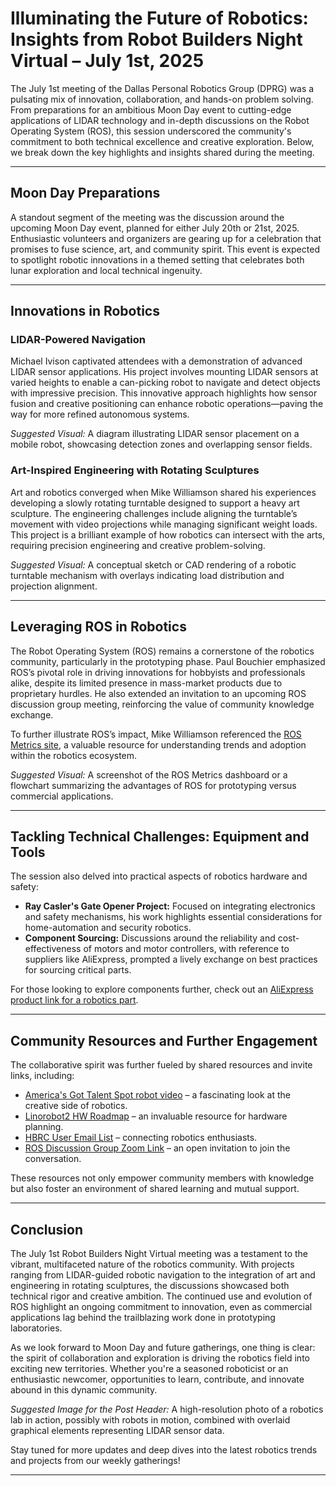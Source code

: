 # Illuminating the Future of Robotics: Insights from Robot Builders Night Virtual – July 1st, 2025

The July 1st meeting of the Dallas Personal Robotics Group (DPRG) was a pulsating mix of innovation, collaboration, and hands-on problem solving. From preparations for an ambitious Moon Day event to cutting-edge applications of LIDAR technology and in-depth discussions on the Robot Operating System (ROS), this session underscored the community's commitment to both technical excellence and creative exploration. Below, we break down the key highlights and insights shared during the meeting.

---

## Moon Day Preparations

A standout segment of the meeting was the discussion around the upcoming Moon Day event, planned for either July 20th or 21st, 2025. Enthusiastic volunteers and organizers are gearing up for a celebration that promises to fuse science, art, and community spirit. This event is expected to spotlight robotic innovations in a themed setting that celebrates both lunar exploration and local technical ingenuity.

---

## Innovations in Robotics

### LIDAR-Powered Navigation

Michael Ivison captivated attendees with a demonstration of advanced LIDAR sensor applications. His project involves mounting LIDAR sensors at varied heights to enable a can-picking robot to navigate and detect objects with impressive precision. This innovative approach highlights how sensor fusion and creative positioning can enhance robotic operations—paving the way for more refined autonomous systems.

*Suggested Visual:* A diagram illustrating LIDAR sensor placement on a mobile robot, showcasing detection zones and overlapping sensor fields.

### Art-Inspired Engineering with Rotating Sculptures

Art and robotics converged when Mike Williamson shared his experiences developing a slowly rotating turntable designed to support a heavy art sculpture. The engineering challenges include aligning the turntable’s movement with video projections while managing significant weight loads. This project is a brilliant example of how robotics can intersect with the arts, requiring precision engineering and creative problem-solving.

*Suggested Visual:* A conceptual sketch or CAD rendering of a robotic turntable mechanism with overlays indicating load distribution and projection alignment.

---

## Leveraging ROS in Robotics

The Robot Operating System (ROS) remains a cornerstone of the robotics community, particularly in the prototyping phase. Paul Bouchier emphasized ROS’s pivotal role in driving innovations for hobbyists and professionals alike, despite its limited presence in mass-market products due to proprietary hurdles. He also extended an invitation to an upcoming ROS discussion group meeting, reinforcing the value of community knowledge exchange.

To further illustrate ROS’s impact, Mike Williamson referenced the [ROS Metrics site](https://metrics.ros.org/), a valuable resource for understanding trends and adoption within the robotics ecosystem.

*Suggested Visual:* A screenshot of the ROS Metrics dashboard or a flowchart summarizing the advantages of ROS for prototyping versus commercial applications.

---

## Tackling Technical Challenges: Equipment and Tools

The session also delved into practical aspects of robotics hardware and safety:
- **Ray Casler's Gate Opener Project:** Focused on integrating electronics and safety mechanisms, his work highlights essential considerations for home-automation and security robotics.
- **Component Sourcing:** Discussions around the reliability and cost-effectiveness of motors and motor controllers, with reference to suppliers like AliExpress, prompted a lively exchange on best practices for sourcing critical parts.

For those looking to explore components further, check out an [AliExpress product link for a robotics part](https://www.aliexpress.us/item/3256809046521374.html?spm=a2g0o.productlist.main.3.6d00y2Xby2Xbig).

---

## Community Resources and Further Engagement

The collaborative spirit was further fueled by shared resources and invite links, including:
- [America's Got Talent Spot robot video](https://www.youtube.com/watch?v=ptYDWP9uTis&t=8s) – a fascinating look at the creative side of robotics.
- [Linorobot2 HW Roadmap](https://docs.google.com/spreadsheets/d/1lqC2O4g_AKrVBZR3odWkdVfSHyoAAAsqzpVgHZPOlAc/edit?gid=2137990392#gid=2137990392) – an invaluable resource for hardware planning.
- [HBRC User Email List](https://groups.google.com/g/hbrobotics) – connecting robotics enthusiasts.
- [ROS Discussion Group Zoom Link](https://us06web.zoom.us/j/88983478865?pwd=bRdjh1GJpslwHJBANe46VCTlSewyNy.1) – an open invitation to join the conversation.

These resources not only empower community members with knowledge but also foster an environment of shared learning and mutual support.

---

## Conclusion

The July 1st Robot Builders Night Virtual meeting was a testament to the vibrant, multifaceted nature of the robotics community. With projects ranging from LIDAR-guided robotic navigation to the integration of art and engineering in rotating sculptures, the discussions showcased both technical rigor and creative ambition. The continued use and evolution of ROS highlight an ongoing commitment to innovation, even as commercial applications lag behind the trailblazing work done in prototyping laboratories.

As we look forward to Moon Day and future gatherings, one thing is clear: the spirit of collaboration and exploration is driving the robotics field into exciting new territories. Whether you're a seasoned roboticist or an enthusiastic newcomer, opportunities to learn, contribute, and innovate abound in this dynamic community.

*Suggested Image for the Post Header:* A high-resolution photo of a robotics lab in action, possibly with robots in motion, combined with overlaid graphical elements representing LIDAR sensor data.

Stay tuned for more updates and deep dives into the latest robotics trends and projects from our weekly gatherings!

---